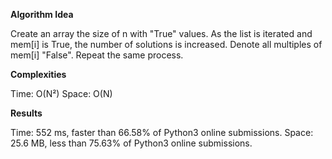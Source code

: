 **Algorithm Idea** 

Create an array the size of n with "True" values. As the list is iterated and mem[i] is 
True, the number of solutions is increased. Denote all multiples of mem[i] "False". 
Repeat the same process. 

**Complexities**

Time: O(N²)
Space: O(N)

**Results**

Time: 552 ms, faster than 66.58% of Python3 online submissions. 
Space: 25.6 MB, less than 75.63% of Python3 online submissions.
